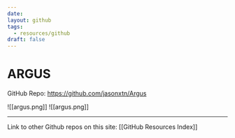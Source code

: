 ```yaml
---
date: 
layout: github
tags:
  - resources/github
draft: false
---
```


# ARGUS

GitHub Repo: https://github.com/jasonxtn/Argus

![[argus.png]]
![[argus.png]]

---

Link to other Github repos on this site: [[GitHub Resources Index]]


